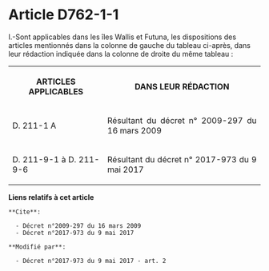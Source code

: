 # Article D762-1-1

I.-Sont applicables dans les îles Wallis et Futuna, les dispositions des articles mentionnés dans la colonne de gauche du
tableau ci-après, dans leur rédaction indiquée dans la colonne de droite du même tableau :

<table>
  <tbody>
    <tr>
      <th>

ARTICLES APPLICABLES</th>
      <th>

DANS LEUR RÉDACTION</th>
    </tr>
    <tr>
      <td align="justify">

D. 211-1 A</td>
      <td align="justify">

Résultant du 
décret n° 2009-297 du 16 mars 2009

</td>
    </tr>
    <tr>
      <td align="justify">

D. 211-9-1 à D. 211-9-6</td>
      <td align="justify">

Résultant du 
décret n° 2017-973 du 9 mai 2017

</td>
    </tr>
  </tbody>
</table>

**Liens relatifs à cet article**

	**Cite**:

	  - Décret n°2009-297 du 16 mars 2009
	  - Décret n°2017-973 du 9 mai 2017

	**Modifié par**:

	  - Décret n°2017-973 du 9 mai 2017 - art. 2
